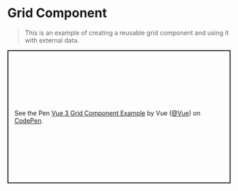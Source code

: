 # Grid Component

> This is an example of creating a reusable grid component and using it with external data.

<p class="codepen" data-height="300" data-theme-id="39028" data-default-tab="js,result" data-user="Vue" data-slug-hash="BaKbowJ" data-preview="true" data-editable="true" style="height: 300px; box-sizing: border-box; display: flex; align-items: center; justify-content: center; border: 2px solid; margin: 1em 0; padding: 1em;" data-pen-title="Vue 3 Grid Component Example">
  <span>See the Pen <a href="https://codepen.io/team/Vue/pen/BaKbowJ">
  Vue 3 Grid Component Example</a> by Vue (<a href="https://codepen.io/Vue">@Vue</a>)
  on <a href="https://codepen.io">CodePen</a>.</span>
</p>
<script async src="https://static.codepen.io/assets/embed/ei.js"></script>
